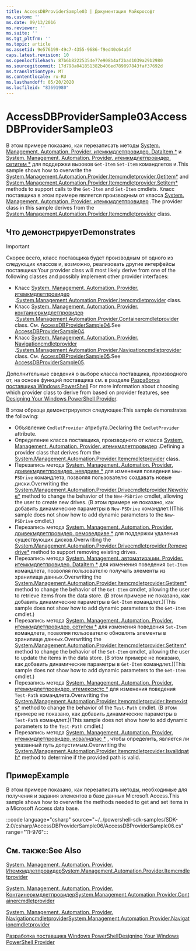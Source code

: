 ```yaml
---
title: AccessDBProviderSample03 | Документация Майкрософт
ms.custom: ''
ms.date: 09/13/2016
ms.reviewer: ''
ms.suite: ''
ms.tgt_pltfrm: ''
ms.topic: article
ms.assetid: 9e576199-49c7-4355-9686-f9ed40c64a5f
caps.latest.revision: 10
ms.openlocfilehash: 87b6b82225354e77e908b4af2bad1039a29b2980
ms.sourcegitcommit: 17d798a041851382b406ed789097843faf37692d
ms.translationtype: MT
ms.contentlocale: ru-RU
ms.lasthandoff: 05/20/2020
ms.locfileid: "83691980"
---
```

# <a name="accessdbprovidersample03"></a><span data-ttu-id="f7b3a-102">AccessDBProviderSample03</span><span class="sxs-lookup"><span data-stu-id="f7b3a-102">AccessDBProviderSample03</span></span>

<span data-ttu-id="f7b3a-103">В этом примере показано, как перезаписать методы [System. Management. Automation. Provider. итемкмдлетпровидер. DataItem \*](/dotnet/api/System.Management.Automation.Provider.ItemCmdletProvider.GetItem) и [System. Management. Automation. Provider. итемкмдлетпровидер. сетитем \*](/dotnet/api/System.Management.Automation.Provider.ItemCmdletProvider.SetItem) для поддержки вызовов `Get-Item` `Set-Item` командлетов и.</span><span class="sxs-lookup"><span data-stu-id="f7b3a-103">This sample shows how to overwrite the [System.Management.Automation.Provider.Itemcmdletprovider.Getitem\*](/dotnet/api/System.Management.Automation.Provider.ItemCmdletProvider.GetItem) and [System.Management.Automation.Provider.Itemcmdletprovider.Setitem\*](/dotnet/api/System.Management.Automation.Provider.ItemCmdletProvider.SetItem) methods to support calls to the `Get-Item` and `Set-Item` cmdlets.</span></span> <span data-ttu-id="f7b3a-104">Класс поставщика в этом примере является производным от класса [System. Management. Automation. Provider. итемкмдлетпровидер](/dotnet/api/System.Management.Automation.Provider.ItemCmdletProvider) .</span><span class="sxs-lookup"><span data-stu-id="f7b3a-104">The provider class in this sample derives from the [System.Management.Automation.Provider.Itemcmdletprovider](/dotnet/api/System.Management.Automation.Provider.ItemCmdletProvider) class.</span></span>

## <a name="demonstrates"></a><span data-ttu-id="f7b3a-105">Что демонстрирует</span><span class="sxs-lookup"><span data-stu-id="f7b3a-105">Demonstrates</span></span>

> [!IMPORTANT]
> <span data-ttu-id="f7b3a-106">Скорее всего, класс поставщика будет производным от одного из следующих классов и, возможно, реализовать другие интерфейсы поставщика:</span><span class="sxs-lookup"><span data-stu-id="f7b3a-106">Your provider class will most likely derive from one of the following classes and possibly implement other provider interfaces:</span></span>
>
> - <span data-ttu-id="f7b3a-107">Класс [System. Management. Automation. Provider. итемкмдлетпровидер](/dotnet/api/System.Management.Automation.Provider.ItemCmdletProvider) .</span><span class="sxs-lookup"><span data-stu-id="f7b3a-107">[System.Management.Automation.Provider.Itemcmdletprovider](/dotnet/api/System.Management.Automation.Provider.ItemCmdletProvider) class.</span></span>
> - <span data-ttu-id="f7b3a-108">Класс [System. Management. Automation. Provider. контаинеркмдлетпровидер](/dotnet/api/System.Management.Automation.Provider.ContainerCmdletProvider) .</span><span class="sxs-lookup"><span data-stu-id="f7b3a-108">[System.Management.Automation.Provider.Containercmdletprovider](/dotnet/api/System.Management.Automation.Provider.ContainerCmdletProvider) class.</span></span> <span data-ttu-id="f7b3a-109">См. [AccessDBProviderSample04](./accessdbprovidersample04.md).</span><span class="sxs-lookup"><span data-stu-id="f7b3a-109">See [AccessDBProviderSample04](./accessdbprovidersample04.md).</span></span>
> - <span data-ttu-id="f7b3a-110">Класс [System. Management. Automation. Provider. Navigationcmdletprovider](/dotnet/api/System.Management.Automation.Provider.NavigationCmdletProvider) .</span><span class="sxs-lookup"><span data-stu-id="f7b3a-110">[System.Management.Automation.Provider.Navigationcmdletprovider](/dotnet/api/System.Management.Automation.Provider.NavigationCmdletProvider) class.</span></span> <span data-ttu-id="f7b3a-111">См. [AccessDBProviderSample05](./accessdbprovidersample05.md).</span><span class="sxs-lookup"><span data-stu-id="f7b3a-111">See [AccessDBProviderSample05](./accessdbprovidersample05.md).</span></span>
>
> <span data-ttu-id="f7b3a-112">Дополнительные сведения о выборе класса поставщика, производного от, на основе функций поставщика см. в разделе [Разработка поставщика Windows PowerShell](./provider-types.md).</span><span class="sxs-lookup"><span data-stu-id="f7b3a-112">For more information about choosing which provider class to derive from based on provider features, see [Designing Your Windows PowerShell Provider](./provider-types.md).</span></span>

<span data-ttu-id="f7b3a-113">В этом образце демонстрируется следующее:</span><span class="sxs-lookup"><span data-stu-id="f7b3a-113">This sample demonstrates the following:</span></span>

- <span data-ttu-id="f7b3a-114">Объявление `CmdletProvider` атрибута.</span><span class="sxs-lookup"><span data-stu-id="f7b3a-114">Declaring the `CmdletProvider` attribute.</span></span>
- <span data-ttu-id="f7b3a-115">Определение класса поставщика, производного от класса [System. Management. Automation. Provider. итемкмдлетпровидер](/dotnet/api/System.Management.Automation.Provider.ItemCmdletProvider) .</span><span class="sxs-lookup"><span data-stu-id="f7b3a-115">Defining a provider class that derives from the [System.Management.Automation.Provider.Itemcmdletprovider](/dotnet/api/System.Management.Automation.Provider.ItemCmdletProvider) class.</span></span>
- <span data-ttu-id="f7b3a-116">Перезапись метода [System. Management. Automation. Provider. дривекмдлетпровидер. невдриве \*](/dotnet/api/System.Management.Automation.Provider.DriveCmdletProvider.NewDrive) для изменения поведения `New-PSDrive` командлета, позволяя пользователю создавать новые диски.</span><span class="sxs-lookup"><span data-stu-id="f7b3a-116">Overwriting the [System.Management.Automation.Provider.Drivecmdletprovider.Newdrive\*](/dotnet/api/System.Management.Automation.Provider.DriveCmdletProvider.NewDrive) method to change the behavior of the `New-PSDrive` cmdlet, allowing the user to create new drives.</span></span>
  <span data-ttu-id="f7b3a-117">(В этом примере не показано, как добавить динамические параметры в `New-PSDrive` командлет.)</span><span class="sxs-lookup"><span data-stu-id="f7b3a-117">(This sample does not show how to add dynamic parameters to the `New-PSDrive` cmdlet.)</span></span>
- <span data-ttu-id="f7b3a-118">Перезапись метода [System. Management. Automation. Provider. дривекмдлетпровидер. ремоведриве \*](/dotnet/api/System.Management.Automation.Provider.DriveCmdletProvider.RemoveDrive) для поддержки удаления существующих дисков.</span><span class="sxs-lookup"><span data-stu-id="f7b3a-118">Overwriting the [System.Management.Automation.Provider.Drivecmdletprovider.Removedrive\*](/dotnet/api/System.Management.Automation.Provider.DriveCmdletProvider.RemoveDrive) method to support removing existing drives.</span></span>
- <span data-ttu-id="f7b3a-119">Перезапись метода [System. Management. автоматизации. Provider. итемкмдлетпровидер. DataItem \*](/dotnet/api/System.Management.Automation.Provider.ItemCmdletProvider.GetItem) для изменения поведения `Get-Item` командлета, позволяя пользователю получать элементы из хранилища данных.</span><span class="sxs-lookup"><span data-stu-id="f7b3a-119">Overwriting the [System.Management.Automation.Provider.Itemcmdletprovider.Getitem\*](/dotnet/api/System.Management.Automation.Provider.ItemCmdletProvider.GetItem) method to change the behavior of the `Get-Item` cmdlet, allowing the user to retrieve items from the data store.</span></span> <span data-ttu-id="f7b3a-120">(В этом примере не показано, как добавить динамические параметры в `Get-Item` командлет.)</span><span class="sxs-lookup"><span data-stu-id="f7b3a-120">(This sample does not show how to add dynamic parameters to the `Get-Item` cmdlet.)</span></span>
- <span data-ttu-id="f7b3a-121">Перезапись метода [System. Management. Automation. Provider. итемкмдлетпровидер. сетитем \*](/dotnet/api/System.Management.Automation.Provider.ItemCmdletProvider.SetItem) для изменения поведения `Set-Item` командлета, позволяя пользователю обновлять элементы в хранилище данных.</span><span class="sxs-lookup"><span data-stu-id="f7b3a-121">Overwriting the [System.Management.Automation.Provider.Itemcmdletprovider.Setitem\*](/dotnet/api/System.Management.Automation.Provider.ItemCmdletProvider.SetItem) method to change the behavior of the `Set-Item` cmdlet, allowing the user to update the items in the data store.</span></span> <span data-ttu-id="f7b3a-122">(В этом примере не показано, как добавить динамические параметры в `Get-Item` командлет.)</span><span class="sxs-lookup"><span data-stu-id="f7b3a-122">(This sample does not show how to add dynamic parameters to the `Get-Item` cmdlet.)</span></span>
- <span data-ttu-id="f7b3a-123">Перезапись метода [System. Management. Automation. Provider. итемкмдлетпровидер. итемексистс \*](/dotnet/api/System.Management.Automation.Provider.ItemCmdletProvider.ItemExists) для изменения поведения `Test-Path` командлета.</span><span class="sxs-lookup"><span data-stu-id="f7b3a-123">Overwriting the [System.Management.Automation.Provider.Itemcmdletprovider.Itemexists\*](/dotnet/api/System.Management.Automation.Provider.ItemCmdletProvider.ItemExists) method to change the behavior of the `Test-Path` cmdlet.</span></span> <span data-ttu-id="f7b3a-124">(В этом примере не показано, как добавить динамические параметры в `Test-Path` командлет.)</span><span class="sxs-lookup"><span data-stu-id="f7b3a-124">(This sample does not show how to add dynamic parameters to the `Test-Path` cmdlet.)</span></span>
- <span data-ttu-id="f7b3a-125">Перезапись метода [System. Management. Automation. Provider. итемкмдлетпровидер. исвалидпас \*](/dotnet/api/System.Management.Automation.Provider.ItemCmdletProvider.IsValidPath) , чтобы определить, является ли указанный путь допустимым.</span><span class="sxs-lookup"><span data-stu-id="f7b3a-125">Overwriting the [System.Management.Automation.Provider.Itemcmdletprovider.Isvalidpath\*](/dotnet/api/System.Management.Automation.Provider.ItemCmdletProvider.IsValidPath) method to determine if the provided path is valid.</span></span>

## <a name="example"></a><span data-ttu-id="f7b3a-126">Пример</span><span class="sxs-lookup"><span data-stu-id="f7b3a-126">Example</span></span>

<span data-ttu-id="f7b3a-127">В этом примере показано, как перезаписать методы, необходимые для получения и задания элементов в базе данных Microsoft Access.</span><span class="sxs-lookup"><span data-stu-id="f7b3a-127">This sample shows how to overwrite the methods needed to get and set items in a Microsoft Access data base.</span></span>

:::code language="csharp" source="~/../powershell-sdk-samples/SDK-2.0/csharp/AccessDBProviderSample06/AccessDBProviderSample06.cs" range="11-976":::

## <a name="see-also"></a><span data-ttu-id="f7b3a-128">См. также:</span><span class="sxs-lookup"><span data-stu-id="f7b3a-128">See Also</span></span>

[<span data-ttu-id="f7b3a-129">System. Management. Automation. Provider. Итемкмдлетпровидер</span><span class="sxs-lookup"><span data-stu-id="f7b3a-129">System.Management.Automation.Provider.Itemcmdletprovider</span></span>](/dotnet/api/System.Management.Automation.Provider.ItemCmdletProvider)

[<span data-ttu-id="f7b3a-130">System. Management. Automation. Provider. Контаинеркмдлетпровидер</span><span class="sxs-lookup"><span data-stu-id="f7b3a-130">System.Management.Automation.Provider.Containercmdletprovider</span></span>](/dotnet/api/System.Management.Automation.Provider.ContainerCmdletProvider)

[<span data-ttu-id="f7b3a-131">System. Management. Automation. Provider. Navigationcmdletprovider</span><span class="sxs-lookup"><span data-stu-id="f7b3a-131">System.Management.Automation.Provider.Navigationcmdletprovider</span></span>](/dotnet/api/System.Management.Automation.Provider.NavigationCmdletProvider)

[<span data-ttu-id="f7b3a-132">Разработка поставщика Windows PowerShell</span><span class="sxs-lookup"><span data-stu-id="f7b3a-132">Designing Your Windows PowerShell Provider</span></span>](./provider-types.md)

